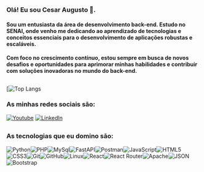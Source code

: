 ### Olá! Eu sou Cesar Augusto 👋.
#### Sou um entusiasta da área de desenvolvimento back-end. Estudo no SENAI, onde venho me dedicando ao aprendizado de tecnologias e conceitos essenciais para o desenvolvimento de aplicações robustas e escaláveis.
#### Com foco no crescimento contínuo, estou sempre em busca de novos desafios e oportunidades para aprimorar minhas habilidades e contribuir com soluções inovadoras no mundo do back-end.

##
[![Top Langs](https://github-readme-stats.vercel.app/api/top-langs/?username=cesaraugustooo&layout=donut&theme=dark&cache_seconds=60)

### As minhas redes sociais são:

[![Youtube](https://img.shields.io/badge/YouTube-FF0000?style=for-the-badge&logo=youtube&logoColor=white)](https://www.youtube.com)
[![LinkedIn](https://img.shields.io/badge/LinkedIn-0077B5?style=for-the-badge&logo=linkedin&logoColor=white)]()

##

### As tecnologias que eu domino são:
<div style="display:flex; flex-wrap: wrap;">
<img alt="Python" src="https://img.shields.io/badge/Python-3776AB?style=for-the-badge&logo=python&logoColor=white">
<img alt="PHP" src="https://img.shields.io/badge/PHP-777BB4?style=for-the-badge&logo=php&logoColor=white">
<img alt="MySql" src="https://img.shields.io/badge/MySQL-005C84?style=for-the-badge&logo=mysql&logoColor=white">
<img alt="FastAPI" src="https://img.shields.io/badge/FastAPI-005571?style=for-the-badge&logo=fastapi&logoColor=white">
<img alt="Postman" src="https://img.shields.io/badge/Postman-FF6C37?style=for-the-badge&logo=postman&logoColor=white">
<img alt="JavaScript" src="https://img.shields.io/badge/JavaScript-F7DF1E?style=for-the-badge&logo=javascript&logoColor=black">
<img alt="HTML5" src="https://img.shields.io/badge/HTML5-E34F26?style=for-the-badge&logo=html5&logoColor=white">
<img alt="CSS3" src="https://img.shields.io/badge/CSS3-1572B6?style=for-the-badge&logo=css3&logoColor=white">
<img alt="Git" src="https://img.shields.io/badge/Git-F05032?style=for-the-badge&logo=git&logoColor=white">
<img alt="GitHub" src="https://img.shields.io/badge/GitHub-181717?style=for-the-badge&logo=github&logoColor=white">
<img alt="Linux" src="https://img.shields.io/badge/Linux-FCC624?style=for-the-badge&logo=linux&logoColor=black">
<img alt="React" src="https://img.shields.io/badge/React-61DAFB?style=for-the-badge&logo=react&logoColor=black">
<img alt="React Router" src="https://img.shields.io/badge/React_Router-CA4245?style=for-the-badge&logo=react-router&logoColor=white">
<img alt="Apache" src="https://img.shields.io/badge/Apache-D22128?style=for-the-badge&logo=apache&logoColor=white">
<img alt="JSON" src="https://img.shields.io/badge/JSON-000000?style=for-the-badge&logo=json&logoColor=white">
<img alt="Bootstrap" src="https://img.shields.io/badge/Bootstrap-7952B3?style=for-the-badge&logo=bootstrap&logoColor=white">
</div>
